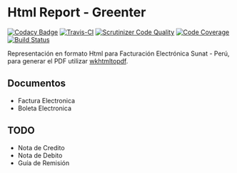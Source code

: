 # Html Report - Greenter
[![Codacy Badge](https://api.codacy.com/project/badge/Grade/836cd69234a343eab65b5588939c5019)](https://www.codacy.com/app/giansalex/greenter-report?utm_source=github.com&utm_medium=referral&utm_content=giansalex/greenter-report&utm_campaign=badger)
[![Travis-CI](https://travis-ci.org/giansalex/greenter-report.svg?branch=master)](https://travis-ci.org/giansalex/greenter-report)
[![Scrutinizer Code Quality](https://scrutinizer-ci.com/g/giansalex/greenter-report/badges/quality-score.png?b=master)](https://scrutinizer-ci.com/g/giansalex/greenter-report/?branch=master)
[![Code Coverage](https://scrutinizer-ci.com/g/giansalex/greenter-report/badges/coverage.png?b=master)](https://scrutinizer-ci.com/g/giansalex/greenter-report/?branch=master)
[![Build Status](https://scrutinizer-ci.com/g/giansalex/greenter-report/badges/build.png?b=master)](https://scrutinizer-ci.com/g/giansalex/greenter-report/build-status/master)  

Representación en formato Html para Facturación Electrónica Sunat - Perú, para generar el PDF utilizar [wkhtmltopdf](https://wkhtmltopdf.org).

## Documentos
- Factura Electronica
- Boleta Electronica

## TODO
- Nota de Credito
- Nota de Debito
- Guía de Remisión
